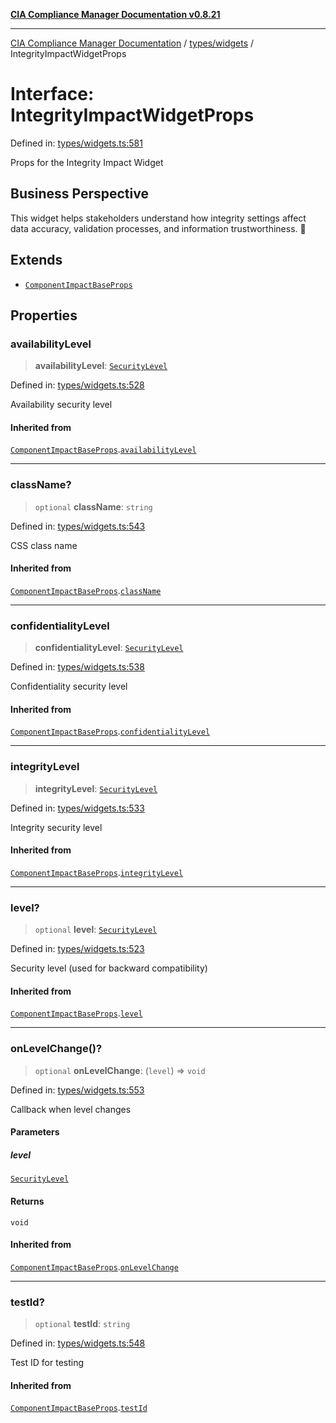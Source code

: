 [**CIA Compliance Manager Documentation v0.8.21**](../../../README.md)

***

[CIA Compliance Manager Documentation](../../../modules.md) / [types/widgets](../README.md) / IntegrityImpactWidgetProps

# Interface: IntegrityImpactWidgetProps

Defined in: [types/widgets.ts:581](https://github.com/Hack23/cia-compliance-manager/blob/689e67e40bb6afe811128d672a0d7dd5fcbdaea5/src/types/widgets.ts#L581)

Props for the Integrity Impact Widget

## Business Perspective

This widget helps stakeholders understand how integrity settings
affect data accuracy, validation processes, and information trustworthiness. 🔐

## Extends

- [`ComponentImpactBaseProps`](ComponentImpactBaseProps.md)

## Properties

### availabilityLevel

> **availabilityLevel**: [`SecurityLevel`](../../cia/type-aliases/SecurityLevel.md)

Defined in: [types/widgets.ts:528](https://github.com/Hack23/cia-compliance-manager/blob/689e67e40bb6afe811128d672a0d7dd5fcbdaea5/src/types/widgets.ts#L528)

Availability security level

#### Inherited from

[`ComponentImpactBaseProps`](ComponentImpactBaseProps.md).[`availabilityLevel`](ComponentImpactBaseProps.md#availabilitylevel)

***

### className?

> `optional` **className**: `string`

Defined in: [types/widgets.ts:543](https://github.com/Hack23/cia-compliance-manager/blob/689e67e40bb6afe811128d672a0d7dd5fcbdaea5/src/types/widgets.ts#L543)

CSS class name

#### Inherited from

[`ComponentImpactBaseProps`](ComponentImpactBaseProps.md).[`className`](ComponentImpactBaseProps.md#classname)

***

### confidentialityLevel

> **confidentialityLevel**: [`SecurityLevel`](../../cia/type-aliases/SecurityLevel.md)

Defined in: [types/widgets.ts:538](https://github.com/Hack23/cia-compliance-manager/blob/689e67e40bb6afe811128d672a0d7dd5fcbdaea5/src/types/widgets.ts#L538)

Confidentiality security level

#### Inherited from

[`ComponentImpactBaseProps`](ComponentImpactBaseProps.md).[`confidentialityLevel`](ComponentImpactBaseProps.md#confidentialitylevel)

***

### integrityLevel

> **integrityLevel**: [`SecurityLevel`](../../cia/type-aliases/SecurityLevel.md)

Defined in: [types/widgets.ts:533](https://github.com/Hack23/cia-compliance-manager/blob/689e67e40bb6afe811128d672a0d7dd5fcbdaea5/src/types/widgets.ts#L533)

Integrity security level

#### Inherited from

[`ComponentImpactBaseProps`](ComponentImpactBaseProps.md).[`integrityLevel`](ComponentImpactBaseProps.md#integritylevel)

***

### level?

> `optional` **level**: [`SecurityLevel`](../../cia/type-aliases/SecurityLevel.md)

Defined in: [types/widgets.ts:523](https://github.com/Hack23/cia-compliance-manager/blob/689e67e40bb6afe811128d672a0d7dd5fcbdaea5/src/types/widgets.ts#L523)

Security level (used for backward compatibility)

#### Inherited from

[`ComponentImpactBaseProps`](ComponentImpactBaseProps.md).[`level`](ComponentImpactBaseProps.md#level)

***

### onLevelChange()?

> `optional` **onLevelChange**: (`level`) => `void`

Defined in: [types/widgets.ts:553](https://github.com/Hack23/cia-compliance-manager/blob/689e67e40bb6afe811128d672a0d7dd5fcbdaea5/src/types/widgets.ts#L553)

Callback when level changes

#### Parameters

##### level

[`SecurityLevel`](../../cia/type-aliases/SecurityLevel.md)

#### Returns

`void`

#### Inherited from

[`ComponentImpactBaseProps`](ComponentImpactBaseProps.md).[`onLevelChange`](ComponentImpactBaseProps.md#onlevelchange)

***

### testId?

> `optional` **testId**: `string`

Defined in: [types/widgets.ts:548](https://github.com/Hack23/cia-compliance-manager/blob/689e67e40bb6afe811128d672a0d7dd5fcbdaea5/src/types/widgets.ts#L548)

Test ID for testing

#### Inherited from

[`ComponentImpactBaseProps`](ComponentImpactBaseProps.md).[`testId`](ComponentImpactBaseProps.md#testid)
